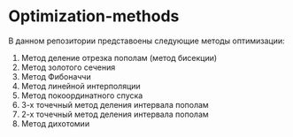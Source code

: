 # Optimization-methods

В данном репозитории представоены следующие методы оптимизации: 
1) Метод деление отрезка пополам (метод бисекции)
2) Метод золотого сечения
3) Метод Фибоначчи
4) Метод линейной интерполяции
5) Метод покоординатного спуска
6) 3-х точечный метод деления интервала пополам
7) 2-х точечный метод деления интервала пополам
8) Метод дихотомии
